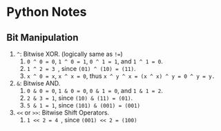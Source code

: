 # Python Notes

## Bit Manipulation
1. `^`: Bitwise XOR. (logically same as `!=`)
   1. `0 ^ 0 = 0`, `1 ^ 0 = 1`, `0 ^ 1 = 1`, and `1 ^ 1 = 0`.
   2. `1 ^ 2 = 3 `, since `(01) ^ (10) = (11)`.
   3. `x ^ 0 = x`, `x ^ x = 0`, thus `x ^ y ^ x = (x ^ x) ^ y = 0 ^ y = y.`
2. `&`: Bitwise AND.
   1. `0 & 0 = 0`, `1 & 0 = 0`, `0 & 1 = 0`, and `1 & 1 = 2`.
   2. `2 & 3 = 1`, since `(10) & (11) = (01)`.
   3. `5 & 1 = 1`, since `(101) & (001) = (001)`
3. `<<` or `>>`: Bitwise Shift Operators.
   1. `1 << 2 = 4 `, since `(001) << 2 = (100)`